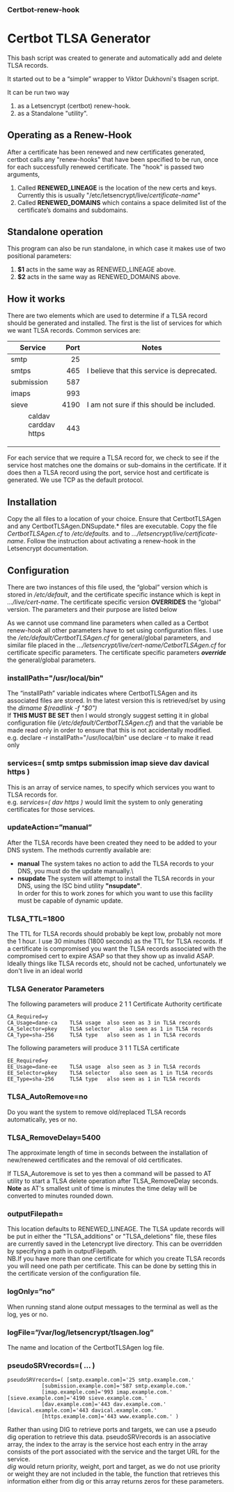 ### Certbot-renew-hook

# Certbot TLSA Generator

This bash script was created to generate and automatically add and delete TLSA records.

It started out to be a “simple” wrapper to Viktor Dukhovni's tlsagen script.

It can be run two way
1) as a Letsencrypt (certbot) renew-hook.
2) as a Standalone "utility".

## Operating as a Renew-Hook

After a certificate has been renewed and new certificates generated, certbot calls any "renew-hooks" that have been specified to be run, once for each successfully renewed certificate. The "hook" is passed two arguments,
1. Called **RENEWED_LINEAGE** is the location of the new certs and keys. Currently this is usually "/etc/letsencrypt/live/*certificate-name*"
2. Called **RENEWED_DOMAINS** which contains a space delimited list of the certificate’s domains and subdomains.
## Standalone operation
This program can also be run standalone, in which case it makes use of two positional parameters:
1. **$1** acts in the same way as RENEWED_LINEAGE above.
2. **$2** acts in the same way as RENEWED_DOMAINS above.
## How it works

There are two elements which are used to determine if a TLSA record should be generated and installed.
The first is the list of services for which we want TLSA records.  Common services are:

|Service|Port|Notes|
|---|---:|---|
|smtp|25||
|smtps|465|I believe that this service is deprecated.|
|submission|587 ||
|imaps|993 ||
|sieve|4190|I am not sure if this should be included. |
|<dl><dd>caldav</dd><dd>carddav</dd><dd>https</dd></dl>|443||

For each service that we require a TLSA record for, we check to see if the service host matches one the domains or sub-domains in the certificate. If it does then a TLSA record using the port, service host and certificate is generated. We use TCP as the default protocol.
## Installation
Copy the all files to a location of your choice. Ensure that CertbotTLSAgen and any CertbotTLSAgen.DNSupdate.\* files are executable.
Copy the file *CertbotTLSAgen.cf* to */etc/defaults.* and to *…/letsencrypt/live/certificate-name*.
Follow the instruction about activating a renew-hook in the Letsencrypt documentation.

## Configuration
There are two instances of this file used, the “global” version which is stored in */etc/default*, and the certificate specific instance which is kept in *…/live/cert-name*. 
The certificate specific version **OVERRIDES** the “global” version. The parameters and their purpose are listed below

As we cannot use command line parameters when called as a Certbot renew-hook all other parameters have to set using configuration files. I use the */etc/default/CertbotTLSAgen.cf* for general/global parameters, and similar file placed in the *…/letsencrypt/live/cert-name/CetbotTLSAgen.cf* for certificate specific parameters.  The certificate specific parameters ***override*** the general/global parameters.

### installPath="/usr/local/bin"
The “installPath” variable indicates where CertbotTLSAgen and its associated files are stored.
In the latest version this is retrieved/set by using the *dirname $(readlink -f "$0")*\
If **THIS MUST BE SET** then I would strongly suggest setting it in global configuration file (*/etc/default/CertbotTLSAgen.cf*) and that the variable be made read only in order to ensure that this is not accidentally modified.\
e.g. declare -r installPath="/usr/local/bin" use declare -r to make it read only


### services=( smtp smtps submission imap sieve dav davical https )
This is an array of service names, to specify which services you want to TLSA records for.\
e.g. *services=( dav https )* would limit the system to only generating certificates for those services.

### updateAction=”manual”
After the TLSA records have been created they need to be added to your DNS system. The methods currently available are:
 - **manual** The system takes no action to add the TLSA records to your DNS, you must do the update manually.\
 - **nsupdate** The system will attempt to install the TLSA records in your DNS, using the ISC bind utility **"nsupdate"**.\
 In order for this to work zones for which you want to use this facility must be capable of dynamic update.
### TLSA_TTL=1800
The TTL for TLSA records should probably be kept low, probably not more the 1 hour. I use 30 minutes (1800 seconds) as the TTL for TLSA records.
If a certificate is compromised you want the TLSA records associated with the compromised cert to expire ASAP so that they show up as invalid ASAP.
Ideally things like TLSA records etc, should not be cached, unfortunately we don't live in an ideal world
### TLSA Generator Parameters
The following parameters will produce 2 1 1 Certificate Authority certificate
```
CA_Required=y
CA_Usage=dane-ca	TLSA usage	also seen as 3 in TLSA records
CA_Selector=pkey	TLSA selector	also seen as 1 in TLSA records
CA_Type=sha-256		TLSA type	also seen as 1 in TLSA records
```
The following parameters will produce 3 1 1 TLSA certificate
```
EE_Required=y
EE_Usage=dane-ee	TLSA usage	also seen as 3 in TLSA records
EE_Selector=pkey	TLSA selector	also seen as 1 in TLSA records
EE_Type=sha-256		TLSA type	also seen as 1 in TLSA records
```

### TLSA_AutoRemove=no
Do you want the system to remove old/replaced TLSA records automatically, yes or no. 

### TLSA_RemoveDelay=5400
The approximate length of time in seconds between the installation of new/renewed certificates and the removal of old certificates. 

If TLSA_Autoremove is set to yes then a command will be passed to AT utility to start a TLSA delete operation after TLSA\_RemoveDelay seconds.\
**Note** as AT's smallest unit of time is minutes the time delay will be converted to minutes rounded down.

### outputFilepath=
This location defaults to RENEWED_LINEAGE.
The TLSA update records will be put in either the "TLSA\_additions" or "TLSA\_deletions" file, these files are currently saved 
in the Letencrypt live directory. This can be overridden by specifying a path in outputFilepath.\
NB.If you have more than one certificate for which you create TLSA records you will need one path per certificate. 
This can be done by setting this in the certificate version of the configuration file.

### logOnly=”no”
When running stand alone output messages to the terminal as well as the log, yes or no.

### logFile=”/var/log/letsencrypt/tlsagen.log”
The name and location of the CertbotTLSAgen log file.

### pseudoSRVrecords=( ... )
```
pseudoSRVrecords=( [smtp.example.com]='25 smtp.example.com.' 
		   [submission.example.com]='587 smtp.example.com.' 
		   [imap.example.com]='993 imap.example.com.' [sieve.example.com]='4190 sieve.example.com.' 
		   [dav.example.com]='443 dav.example.com.' [davical.example.com]='443 davical.example.com.' 
		   [https.example.com]='443 www.example.com.' ) 
```
Rather than using DIG to retrieve ports and targets, we can use a pseudo dig operation to retrieve this data.
pseudoSRVrecords is an associative array, the index to the array is the service host each entry in the array consists of the port associated with the service and the target URL for the service.\
*dig* would return priority, weight, port and target, as we do not use priority or weight they are not included in the table, the function that retrieves this information either from dig or this array returns zeros for these parameters.
